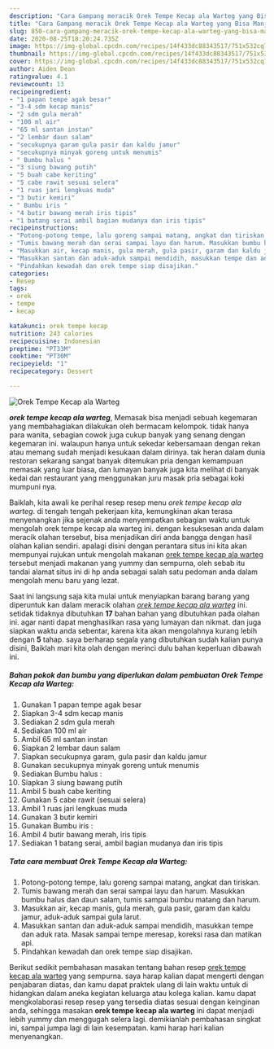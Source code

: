 ```yaml
---
description: "Cara Gampang meracik Orek Tempe Kecap ala Warteg yang Bisa Manjain Lidah"
title: "Cara Gampang meracik Orek Tempe Kecap ala Warteg yang Bisa Manjain Lidah"
slug: 850-cara-gampang-meracik-orek-tempe-kecap-ala-warteg-yang-bisa-manjain-lidah
date: 2020-08-25T18:20:24.735Z
image: https://img-global.cpcdn.com/recipes/14f433dc88343517/751x532cq70/orek-tempe-kecap-ala-warteg-foto-resep-utama.jpg
thumbnail: https://img-global.cpcdn.com/recipes/14f433dc88343517/751x532cq70/orek-tempe-kecap-ala-warteg-foto-resep-utama.jpg
cover: https://img-global.cpcdn.com/recipes/14f433dc88343517/751x532cq70/orek-tempe-kecap-ala-warteg-foto-resep-utama.jpg
author: Aiden Dean
ratingvalue: 4.1
reviewcount: 13
recipeingredient:
- "1 papan tempe agak besar"
- "3-4 sdm kecap manis"
- "2 sdm gula merah"
- "100 ml air"
- "65 ml santan instan"
- "2 lembar daun salam"
- "secukupnya garam gula pasir dan kaldu jamur"
- "secukupnya minyak goreng untuk menumis"
- " Bumbu halus "
- "3 siung bawang putih"
- "5 buah cabe keriting"
- "5 cabe rawit sesuai selera"
- "1 ruas jari lengkuas muda"
- "3 butir kemiri"
- " Bumbu iris "
- "4 butir bawang merah iris tipis"
- "1 batang serai ambil bagian mudanya dan iris tipis"
recipeinstructions:
- "Potong-potong tempe, lalu goreng sampai matang, angkat dan tiriskan."
- "Tumis bawang merah dan serai sampai layu dan harum. Masukkan bumbu halus dan daun salam, tumis sampai bumbu matang dan harum."
- "Masukkan air, kecap manis, gula merah, gula pasir, garam dan kaldu jamur, aduk-aduk sampai gula larut."
- "Masukkan santan dan aduk-aduk sampai mendidih, masukkan tempe dan aduk rata. Masak sampai tempe meresap, koreksi rasa dan matikan api."
- "Pindahkan kewadah dan orek tempe siap disajikan."
categories:
- Resep
tags:
- orek
- tempe
- kecap

katakunci: orek tempe kecap 
nutrition: 243 calories
recipecuisine: Indonesian
preptime: "PT33M"
cooktime: "PT30M"
recipeyield: "1"
recipecategory: Dessert

---
```



![Orek Tempe Kecap ala Warteg](https://img-global.cpcdn.com/recipes/14f433dc88343517/751x532cq70/orek-tempe-kecap-ala-warteg-foto-resep-utama.jpg)

<b><i>orek tempe kecap ala warteg</i></b>, Memasak bisa menjadi sebuah kegemaran yang membahagiakan dilakukan oleh bermacam kelompok. tidak hanya para wanita, sebagian cowok juga cukup banyak yang senang dengan kegemaran ini. walaupun hanya untuk sekedar kebersamaan dengan rekan atau memang sudah menjadi kesukaan dalam dirinya. tak heran dalam dunia restoran sekarang sangat banyak ditemukan pria dengan kemampuan memasak yang luar biasa, dan lumayan banyak juga kita melihat di banyak kedai dan restaurant yang menggunakan juru masak pria sebagai koki mumpuni nya.

Baiklah, kita awali ke perihal resep resep menu <i>orek tempe kecap ala warteg</i>. di tengah tengah pekerjaan kita, kemungkinan akan terasa menyenangkan jika sejenak anda menyempatkan sebagian waktu untuk mengolah orek tempe kecap ala warteg ini. dengan kesuksesan anda dalam meracik olahan tersebut, bisa menjadikan diri anda bangga dengan hasil olahan kalian sendiri. apalagi disini dengan perantara situs ini kita akan mempunyai rujukan untuk mengolah makanan <u>orek tempe kecap ala warteg</u> tersebut menjadi makanan yang yummy dan sempurna, oleh sebab itu tandai alamat situs ini di hp anda sebagai salah satu pedoman anda dalam mengolah menu baru yang lezat.




Saat ini langsung saja kita mulai untuk menyiapkan barang barang yang diperuntuk kan dalam meracik olahan <u><i>orek tempe kecap ala warteg</i></u> ini. setidak tidaknya dibutuhkan <b>17</b> bahan bahan yang dibutuhkan pada olahan ini. agar nanti dapat menghasilkan rasa yang lumayan dan nikmat. dan juga siapkan waktu anda sebentar, karena kita akan mengolahnya kurang lebih dengan <b>5</b> tahap. saya berharap segala yang dibutuhkan sudah kalian punya disini, Baiklah mari kita olah dengan merinci dulu bahan keperluan dibawah ini.

<!--inarticleads1-->

##### Bahan pokok dan bumbu yang diperlukan dalam pembuatan Orek Tempe Kecap ala Warteg:

1. Gunakan 1 papan tempe agak besar
1. Siapkan 3-4 sdm kecap manis
1. Sediakan 2 sdm gula merah
1. Sediakan 100 ml air
1. Ambil 65 ml santan instan
1. Siapkan 2 lembar daun salam
1. Siapkan secukupnya garam, gula pasir dan kaldu jamur
1. Gunakan secukupnya minyak goreng untuk menumis
1. Sediakan  Bumbu halus :
1. Siapkan 3 siung bawang putih
1. Ambil 5 buah cabe keriting
1. Gunakan 5 cabe rawit (sesuai selera)
1. Ambil 1 ruas jari lengkuas muda
1. Gunakan 3 butir kemiri
1. Gunakan  Bumbu iris :
1. Ambil 4 butir bawang merah, iris tipis
1. Sediakan 1 batang serai, ambil bagian mudanya dan iris tipis




<!--inarticleads2-->

##### Tata cara membuat Orek Tempe Kecap ala Warteg:

1. Potong-potong tempe, lalu goreng sampai matang, angkat dan tiriskan.
1. Tumis bawang merah dan serai sampai layu dan harum. Masukkan bumbu halus dan daun salam, tumis sampai bumbu matang dan harum.
1. Masukkan air, kecap manis, gula merah, gula pasir, garam dan kaldu jamur, aduk-aduk sampai gula larut.
1. Masukkan santan dan aduk-aduk sampai mendidih, masukkan tempe dan aduk rata. Masak sampai tempe meresap, koreksi rasa dan matikan api.
1. Pindahkan kewadah dan orek tempe siap disajikan.




Berikut sedikit pembahasan masakan tentang bahan resep <u>orek tempe kecap ala warteg</u> yang sempurna. saya harap kalian dapat mengerti dengan penjabaran diatas, dan kamu dapat praktek ulang di lain waktu untuk di hidangkan dalam aneka kegiatan keluarga atau kolega kalian. kamu dapat mengkolaborasi resep resep yang tersedia diatas sesuai dengan keinginan anda, sehingga masakan <b>orek tempe kecap ala warteg</b> ini dapat menjadi lebih yummy dan menggugah selera lagi. demikianlah pembahasan singkat ini, sampai jumpa lagi di lain kesempatan. kami harap hari kalian menyenangkan.
